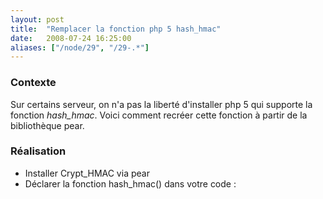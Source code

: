 ```yaml
---
layout: post
title:  "Remplacer la fonction php 5 hash_hmac"
date:   2008-07-24 16:25:00
aliases: ["/node/29", "/29-.*"]
---
```

### Contexte

Sur certains serveur, on n'a pas la liberté d'installer php 5 qui
supporte la fonction *hash\_hmac*. Voici comment recréer cette fonction
à partir de la bibliothèque pear.

### Réalisation

-   Installer Crypt\_HMAC via pear
-   Déclarer la fonction hash\_hmac() dans votre code :

